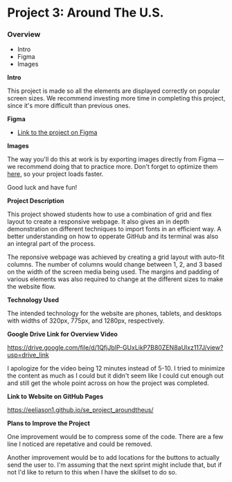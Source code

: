 # Project 3: Around The U.S.

### Overview

- Intro
- Figma
- Images

**Intro**

This project is made so all the elements are displayed correctly on popular screen sizes. We recommend investing more time in completing this project, since it's more difficult than previous ones.

**Figma**

- [Link to the project on Figma](https://www.figma.com/file/ii4xxsJ0ghevUOcssTlHZv/Sprint-3%3A-Around-the-US?node-id=0%3A1)

**Images**

The way you'll do this at work is by exporting images directly from Figma — we recommend doing that to practice more. Don't forget to optimize them [here](https://tinypng.com/), so your project loads faster.

Good luck and have fun!

**Project Description**

This project showed students how to use a combination of grid and flex layout to create a responsive webpage. It also gives an in depth demonstration on different techniques to import fonts in an efficient way. A better understanding on how to opperate GitHub and its terminal was also an integral part of the process.

The reponsive webpage was achieved by creating a grid layout with auto-fit columns. The number of columns would change between 1, 2, and 3 based on the width of the screen media being used. The margins and padding of various elements was also required to change at the different sizes to make the website flow.

**Technology Used**

The intended technology for the website are phones, tablets, and desktops with widths of 320px, 775px, and 1280px, respectively.

**Google Drive Link for Overview Video**

https://drive.google.com/file/d/1QfjJblP-GUxLikP7B80ZEN8aUlxz117J/view?usp=drive_link

I apologize for the video being 12 minutes instead of 5-10. I tried to minimize the content as much as I could but it didn't seem like I could cut enough out and still get the whole point across on how the project was completed.

**Link to Website on GitHub Pages**

https://eeliason1.github.io/se_project_aroundtheus/

**Plans to Improve the Project**

One improvement would be to compress some of the code. There are a few line I noticed are repetative and could be removed.

Another improvement would be to add locations for the buttons to actually send the user to. I'm assuming that the next sprint might include that, but if not I'd like to return to this when I have the skillset to do so.
